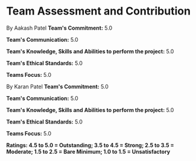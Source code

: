 # Team Assessment and Contribution
By Aakash Patel
**Team's Commitment:** 5.0

**Team's Communication:** 5.0

**Team's Knowledge, Skills and Abilities to perform the project:** 5.0

**Team's Ethical Standards:** 5.0

**Teams Focus:** 5.0

By Karan Patel
**Team's Commitment:** 5.0

**Team's Communication:** 5.0

**Team's Knowledge, Skills and Abilities to perform the project:** 5.0

**Team's Ethical Standards:** 5.0

**Teams Focus:** 5.0

**Ratings: 4.5 to 5.0 = Outstanding; 3.5 to 4.5 = Strong; 2.5 to 3.5 = Moderate; 1.5 to 2.5 = Bare Minimum; 1.0 to 1.5 = Unsatisfactory**
